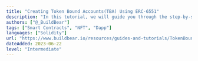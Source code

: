 ```yaml
---
title: "Creating Token Bound Accounts(TBA) Using ERC-6551"
description: "In this tutorial, we will guide you through the step-by-step process of creating TokenBoundaccounts from your NFTs using ERC-6551."
authors: ["@_BuildBear"]
tags: ["Smart Contracts", "NFT", "Dapp"]
languages: ["Solidity"]
url: "https://www.buildbear.io/resources/guides-and-tutorials/TokenBound_accounts"
dateAdded: 2023-06-22
level: "Intermediate"
---
```

